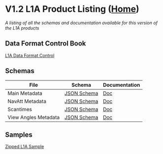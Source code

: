 # V1.2 L1A Product Listing ([Home](../../../README.md))

*A listing of all the schemas and documentation available for this version of the L1A products*

## Data Format Control Book

[L1A Data Format Control](../docs/FarEarth-L1A-Data-Format-Control-Book-V1_2.pdf)

## Schemas

| File     | Schema      | Documentation      |
| ------------- | ------------- | ------------- |
| Main Metadata | [JSON Schema](METADATA_V1_2.json) | [Doc](METADATA_V1_2.md) |
| NavAtt Metadata | [JSON Schema](NAVATT_V1_2.json) | [Doc](NAVATT_V1_2.md) |
| Scantimes | [JSON Schema](SCANTIMES_V1_2.json) | [Doc](SCANTIMES_V1_2.md) |
| View Angles Metadata | [JSON Schema](VIEW_ANGLES_V1_2.json) | [Doc](VIEW_ANGLES_V1_2.md) |

## Samples

[Zipped L1A Sample](https://stfarearth3b2cstatic.blob.core.windows.net/product-samples/products/v1.2/L1A/LANDSAT-9_OLI_20220804T083603_20220804T083634_L1A_R1C1.zip)
